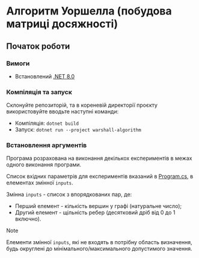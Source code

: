 # Алгоритм Уоршелла (побудова матриці досяжності)

## Початок роботи

### Вимоги

- Встановлений [.NET 8.0](https://dotnet.microsoft.com/download/dotnet/8.0)

### Компіляція та запуск

Склонуйте репозиторій, та в кореневій директорії проєкту використовуйте вводьте наступні команди:

- Компіляція: `dotnet build`
- Запуск: `dotnet run --project warshall-algorithm`

### Встановлення аргументів

Програма розрахована на виконання декількох експериментів в межах одного виконання програми.

Список вхідних параметрів для експериментів вказаний в [Program.cs](./warshall-algorithm/Program.cs), в елементах змінної `inputs`.

Змінна `inputs` - список з впорядкованих пар, де:

- Перший елемент - кількість вершин у графі (натуральне число);
- Другий елемент - щільність ребер (десятковий дріб від 0 до 1 включно).

> [!NOTE]
> Елементи змінної `inputs`, які не входять в потрібну область визначення, будь округлені до мінімального/максимального допустимого значення.

